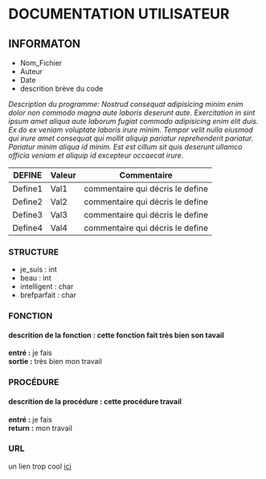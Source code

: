 # DOCUMENTATION UTILISATEUR  
## INFORMATON
- Nom_Fichier
- Auteur
- Date
- descrition brève du code  

*Description du programme: Nostrud consequat adipisicing minim enim dolor non commodo magna aute laboris deserunt aute. Exercitation in sint ipsum amet aliqua aute laborum fugiat commodo adipisicing enim elit duis. Ex do ex veniam voluptate laboris irure minim. Tempor velit nulla eiusmod qui irure amet consequat qui mollit aliquip pariatur reprehenderit pariatur. Pariatur minim aliqua id minim. Est est cillum sit quis deserunt ullamco officia veniam et aliquip id excepteur occaecat irure.*  

|DEFINE|Valeur| Commentaire |
|-|-|-|
| Define1 | Val1 | commentaire qui décris le define |
| Define2 | Val2 | commentaire qui décris le define |
| Define3 | Val3 | commentaire qui décris le define |
| Define4 | Val4 | commentaire qui décris le define |

### STRUCTURE  
- je_suis : int
- beau : int
- intelligent : char
- brefparfait : char

### FONCTION  
#### descrition de la fonction : cette fonction fait très bien son tavail  
**entré :**  je fais   
**sortie :**  très bien mon travail  

### PROCÉDURE
#### descrition de la procédure : cette procédure travail 
**entré :**  je fais   
**return :**  mon travail 

### URL

un lien trop cool [ici](https://www.flaticon.com/search?word=equal)

